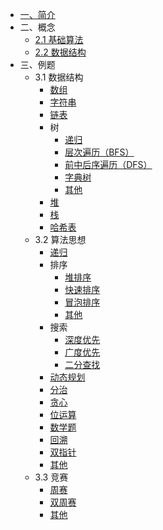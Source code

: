 * [一、简介](/)
* 二、概念
  * [2.1 基础算法](concept/base-algorithm/)
  * [2.2 数据结构](concept/data-structure/)
* 三、例题
  * 3.1 数据结构
    * [数组](data-structure/array/)
    * [字符串](data-structure/string/)
    * [链表](data-structure/linked_list/)
    * 树
      * [递归](data-structure/tree/recursion/)
      * [层次遍历（BFS）](data-structure/tree/bfs/)
      * [前中后序遍历（DFS）](data-structure/tree/dfs/)
      * [字典树](data-structure/tree/trie/)
      * [其他](data-structure/tree/other/)
    * [堆](data-structure/heap/)
    * [栈](data-structure/stack/)
    * [哈希表](data-structure/hash/)
  * 3.2 算法思想
    * [递归](algorithm/recursion/)
    * 排序
      * [堆排序](algorithm/sort/heap/)
      * [快速排序](algorithm/sort/quick/)
      * [冒泡排序](algorithm/sort/bubble/)
      * [其他](algorithm/sort/other/)
    * 搜索
      * [深度优先](algorithm/research/dfs/)
      * [广度优先](algorithm/research/bfs/)
      * [二分查找](algorithm/research/binary-search/)
    * [动态规划](algorithm/dynamic/)
    * [分治](algorithm/divide-and-conquer/)
    * [贪心](algorithm/greedy/)
    * [位运算](algorithm/bit/)
    * [数学题](algorithm/math/)
    * [回溯](algorithm/backtrack/)
    * [双指针](algorithm/double-pointer/)
    * [其他](algorithm/other/)
  * 3.3 竞赛
    * [周赛](weekly/)
    * [双周赛](biweekly/)
    * [其他](other/)